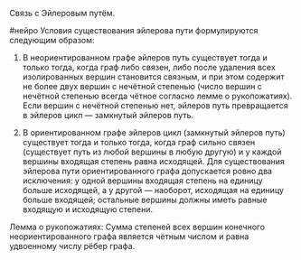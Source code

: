 Связь с Эйлеровым путём.

#нейро 
Условия существования эйлерова пути формулируются следующим образом:
1. В неориентированном графе эйлеров путь существует тогда и только тогда, когда граф либо связен, либо после удаления всех изолированных вершин становится связным, и при этом содержит не более двух вершин с нечётной степенью (число вершин с нечётной степенью всегда чётное согласно лемме о рукопожатиях). Если вершин с нечётной степенью нет, эйлеров путь превращается в эйлеров цикл — замкнутый эйлеров путь.
2) В ориентированном графе эйлеров цикл (замкнутый эйлеров путь) существует тогда и только тогда, когда граф сильно связен (существует путь из любой вершины в любую другую) и у каждой вершины входящая степень равна исходящей. Для существования эйлерова пути ориентированного графа допускается ровно два исключения: у одной вершины входящая степень на единицу больше исходящей, а у другой — наоборот, исходящая на единицу больше входящей; остальные вершины должны иметь равные входящую и исходящую степени.

Лемма о рукопожатиях:
Cумма степеней всех вершин конечного неориентированного графа является чётным числом и равна удвоенному числу рёбер графа.